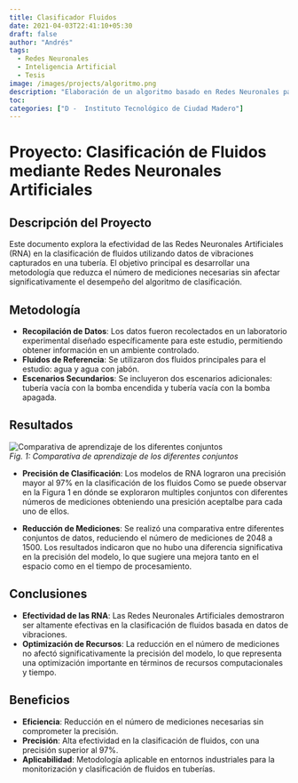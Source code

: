 ```yaml
---
title: Clasificador Fluidos
date: 2021-04-03T22:41:10+05:30
draft: false
author: "Andrés"
tags:
  - Redes Neuronales
  - Inteligencia Artificial
  - Tesis
image: /images/projects/algoritmo.png
description: "Elaboración de un algoritmo basado en Redes Neuronales para la clasificación de fluidos en tiempo real."
toc:
categories: ["D -  Instituto Tecnológico de Ciudad Madero"]
---
```


# Proyecto: Clasificación de Fluidos mediante Redes Neuronales Artificiales

## Descripción del Proyecto

Este documento explora la efectividad de las Redes Neuronales Artificiales (RNA) en la clasificación de fluidos utilizando datos de vibraciones capturados en una tubería. El objetivo principal es desarrollar una metodología que reduzca el número de mediciones necesarias sin afectar significativamente el desempeño del algoritmo de clasificación.

## Metodología

- **Recopilación de Datos**: Los datos fueron recolectados en un laboratorio experimental diseñado específicamente para este estudio, permitiendo obtener información en un ambiente controlado.
- **Fluidos de Referencia**: Se utilizaron dos fluidos principales para el estudio: agua y agua con jabón.
- **Escenarios Secundarios**: Se incluyeron dos escenarios adicionales: tubería vacía con la bomba encendida y tubería vacía con la bomba apagada.

## Resultados

![Comparativa de aprendizaje de los diferentes conjuntos](/images/projects/presicion_epoca.png)  
_Fig. 1: Comparativa de aprendizaje de los diferentes conjuntos_

- **Precisión de Clasificación**: Los modelos de RNA lograron una precisión mayor al 97% en la clasificación de los fluidos Como se puede observar en la Figura 1 en dónde se exploraron multiples conjuntos con diferentes números de mediciones obteniendo una presición aceptalbe para cada uno de ellos.

- **Reducción de Mediciones**: Se realizó una comparativa entre diferentes conjuntos de datos, reduciendo el número de mediciones de 2048 a 1500. Los resultados indicaron que no hubo una diferencia significativa en la precisión del modelo, lo que sugiere una mejora tanto en el espacio como en el tiempo de procesamiento.

## Conclusiones

- **Efectividad de las RNA**: Las Redes Neuronales Artificiales demostraron ser altamente efectivas en la clasificación de fluidos basada en datos de vibraciones.
- **Optimización de Recursos**: La reducción en el número de mediciones no afectó significativamente la precisión del modelo, lo que representa una optimización importante en términos de recursos computacionales y tiempo.

## Beneficios

- **Eficiencia**: Reducción en el número de mediciones necesarias sin comprometer la precisión.
- **Precisión**: Alta efectividad en la clasificación de fluidos, con una precisión superior al 97%.
- **Aplicabilidad**: Metodología aplicable en entornos industriales para la monitorización y clasificación de fluidos en tuberías.
